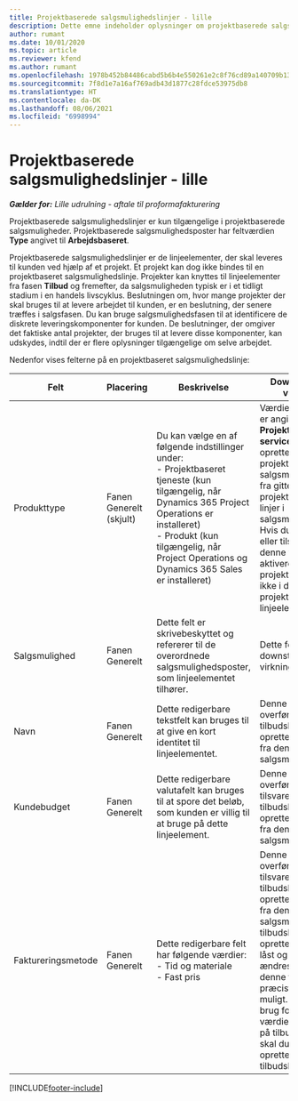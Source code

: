```yaml
---
title: Projektbaserede salgsmulighedslinjer - lille
description: Dette emne indeholder oplysninger om projektbaserede salgsmulighedslinjer. (Pro)
author: rumant
ms.date: 10/01/2020
ms.topic: article
ms.reviewer: kfend
ms.author: rumant
ms.openlocfilehash: 1978b452b84486cabd5b6b4e550261e2c8f76cd89a140709b137ac184c8967c1
ms.sourcegitcommit: 7f8d1e7a16af769adb43d1877c28fdce53975db8
ms.translationtype: HT
ms.contentlocale: da-DK
ms.lasthandoff: 08/06/2021
ms.locfileid: "6998994"
---
```

# <a name="project-based-opportunity-lines---lite"></a>Projektbaserede salgsmulighedslinjer - lille

_**Gælder for:** Lille udrulning - aftale til proformafakturering_

Projektbaserede salgsmulighedslinjer er kun tilgængelige i projektbaserede salgsmuligheder. Projektbaserede salgsmulighedsposter har feltværdien **Type** angivet til **Arbejdsbaseret**.

Projektbaserede salgsmulighedslinjer er de linjeelementer, der skal leveres til kunden ved hjælp af et projekt. Et projekt kan dog ikke bindes til en projektbaseret salgsmulighedslinje. Projekter kan knyttes til linjeelementer fra fasen **Tilbud** og fremefter, da salgsmuligheden typisk er i et tidligt stadium i en handels livscyklus. Beslutningen om, hvor mange projekter der skal bruges til at levere arbejdet til kunden, er en beslutning, der senere træffes i salgsfasen. Du kan bruge salgsmulighedsfasen til at identificere de diskrete leveringskomponenter for kunden. De beslutninger, der omgiver det faktiske antal projekter, der bruges til at levere disse komponenter, kan udskydes, indtil der er flere oplysninger tilgængelige om selve arbejdet.

Nedenfor vises felterne på en projektbaseret salgsmulighedslinje:

| **Felt** | **Placering** | **Beskrivelse** | **Downstream-virkning** |
| --- | --- | --- | --- |
| Produkttype | Fanen Generelt (skjult) | Du kan vælge en af følgende indstillinger under:</br>- Projektbaseret tjeneste (kun tilgængelig, når Dynamics 365 Project Operations er installeret)</br>- Produkt (kun tilgængelig, når Project Operations og Dynamics 365 Sales er installeret) | Værdien i dette felt er angivet til **Projektbaseret service**, når du opretter en projektbaserede salgsmulighedslinje fra gitteret for projektbaserede linjer i salgsmuligheden. <br> Hvis du ændrer eller tilsidesætter denne værdi, aktiveres projektfunktionen ikke i dine projektbaserede linjeelementer. |
| Salgsmulighed | Fanen Generelt | Dette felt er skrivebeskyttet og refererer til de overordnede salgsmulighedsposter, som linjeelementet tilhører. | Dette felt har ingen downstream-virkning. |
| Navn | Fanen Generelt | Dette redigerbare tekstfelt kan bruges til at give en kort identitet til linjeelementet. | Denne værdi overføres til tilbudslinjen, når du opretter et tilbud fra denne salgsmulighed. |
| Kundebudget | Fanen Generelt | Dette redigerbare valutafelt kan bruges til at spore det beløb, som kunden er villig til at bruge på dette linjeelement. | Denne værdi overføres til det tilsvarende felt på tilbudslinjen, når du opretter et tilbud fra denne salgsmulighed. |
| Faktureringsmetode | Fanen Generelt | Dette redigerbare felt har følgende værdier:</br>- Tid og materiale</br>- Fast pris | Denne værdi overføres til det tilsvarende felt på tilbudslinjen, når du opretter et tilbud fra denne salgsmulighed. Når tilbudslinjen er oprettet, er feltet låst og kan ikke ændres. Tildel denne feltværdi så præcist som muligt. Hvis du har brug for at ændre værdien i dette felt på tilbudslinjen, skal du slette og oprette tilbudslinjen igen. |


[!INCLUDE[footer-include](../../includes/footer-banner.md)]